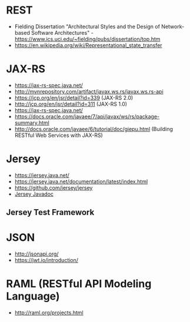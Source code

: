 # REST
- Fielding Dissertation "Architectural Styles and the Design of Network-based Software Architectures" - https://www.ics.uci.edu/~fielding/pubs/dissertation/top.htm
- https://en.wikipedia.org/wiki/Representational_state_transfer

# JAX-RS
- https://jax-rs-spec.java.net/
- http://mvnrepository.com/artifact/javax.ws.rs/javax.ws.rs-api
- https://jcp.org/en/jsr/detail?id=339 (JAX-RS 2.0)
- http://jcp.org/en/jsr/detail?id=311 (JAX-RS 1.0)
- https://jax-rs-spec.java.net/
- https://docs.oracle.com/javaee/7/api/javax/ws/rs/package-summary.html
- http://docs.oracle.com/javaee/6/tutorial/doc/giepu.html (Building RESTful Web Services with JAX-RS)

# Jersey
- https://jersey.java.net/
- https://jersey.java.net/documentation/latest/index.html
- https://github.com/jersey/jersey
- [Jersey Javadoc](https://jersey.java.net/apidocs/latest/jersey/)

## Jersey Test Framework

# JSON
- http://jsonapi.org/
- https://jwt.io/introduction/

# RAML (RESTful API Modeling Language)
- http://raml.org/projects.html

